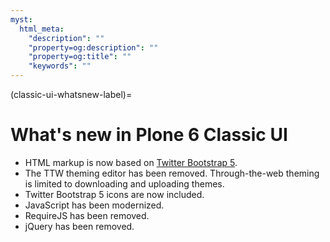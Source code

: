 ```yaml
---
myst:
  html_meta:
    "description": ""
    "property=og:description": ""
    "property=og:title": ""
    "keywords": ""
---
```


(classic-ui-whatsnew-label)=

# What's new in Plone 6 Classic UI

- HTML markup is now based on [Twitter Bootstrap 5](https://getbootstrap.com/).
- The TTW theming editor has been removed.
  Through-the-web theming is limited to downloading and uploading themes.
- Twitter Bootstrap 5 icons are now included.
- JavaScript has been modernized.
- RequireJS has been removed.
- jQuery has been removed.
